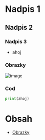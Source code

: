 # Nadpis 1
## Nadpis 2
### Nadpis 3
- ahoj
### Obrazky
![image](https://github.com/user-attachments/assets/8b00e3e5-2ead-4d97-a4d5-3b81f16dc727)

### Cod
``` python 
print(ahoj)
```
# Obsah
- [Obrazky](#obrazky)
  
